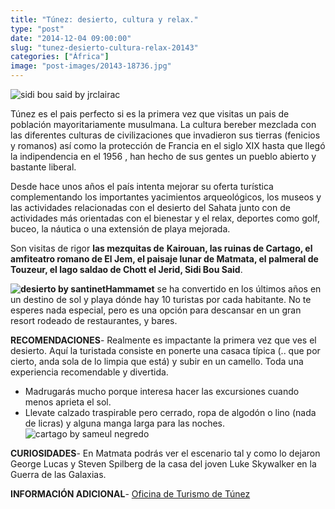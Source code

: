 ```yaml
---
title: "Túnez: desierto, cultura y relax."
type: "post"
date: "2014-12-04 09:00:00"
slug: "tunez-desierto-cultura-relax-20143"
categories: ["África"]
image: "post-images/20143-18736.jpg"
---
```


![sidi bou said by jrclairac](post-images/20143-18736.jpg "sidi bou said by jrclairac")

Túnez es el pais perfecto si es la primera vez que visitas un pais de población mayoritariamente musulmana. La cultura bereber mezclada con las diferentes culturas de civilizaciones que invadieron sus tierras (fenicios y romanos) así como la protección de Francia en el siglo XIX hasta que llegó la indipendencia en el 1956 , han hecho de sus gentes un pueblo abierto y bastante liberal.  
  
Desde hace unos años el país intenta mejorar su oferta turística complementando los importantes yacimientos arqueológicos, los museos y las actividades relacionadas con el desierto del Sahata junto con de actividades más orientadas con el bienestar y el relax, deportes como golf, buceo, la náutica o una extensión de playa mejorada.  
  
Son visitas de rigor **las mezquitas de** **Kairouan, las ruinas de Cartago, el amfiteatro romano de El Jem, el paisaje lunar de Matmata, el palmeral de Touzeur, el lago saldao de Chott el Jerid, Sidi Bou Said**.  
  
**![desierto by santinet](post-images/20143-18735.jpg "desierto by santinet")Hammamet** se ha convertido en los últimos años en un destino de sol y playa dónde hay 10 turistas por cada habitante. No te esperes nada especial, pero es una opción para descansar en un gran resort rodeado de restaurantes, y bares.  
  
**RECOMENDACIONES**- Realmente es impactante la primera vez que ves el desierto. Aquí la turistada consiste en ponerte una casaca típica (.. que por cierto, anda sola de lo limpia que está) y subir en un camello. Toda una experiencia recomendable y divertida.
- Madrugarás mucho porque interesa hacer las excursiones cuando menos aprieta el sol.
- Llevate calzado traspirable pero cerrado, ropa de algodón o lino (nada de licras) y alguna manga larga para las noches.![cartago by sameul negredo](post-images/20143-18734.jpg "cartago by sameul negredo")

**CURIOSIDADES**- En Matmata podrás ver el escenario tal y como lo dejaron George Lucas y Steven Spilberg de la casa del joven Luke Skywalker en la Guerra de las Galaxias.

**INFORMACIÓN ADICIONAL**- [Oficina de Turismo de Túnez](http://www.turismodetunez.com/)